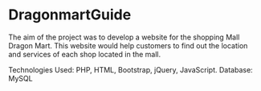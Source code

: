 # DragonmartGuide
The aim of the project was to develop a website for the shopping Mall Dragon Mart. This website would help customers to find out the location and services of each shop located in the mall. 

Technologies Used: PHP, HTML, Bootstrap, jQuery, JavaScript.
Database: MySQL

